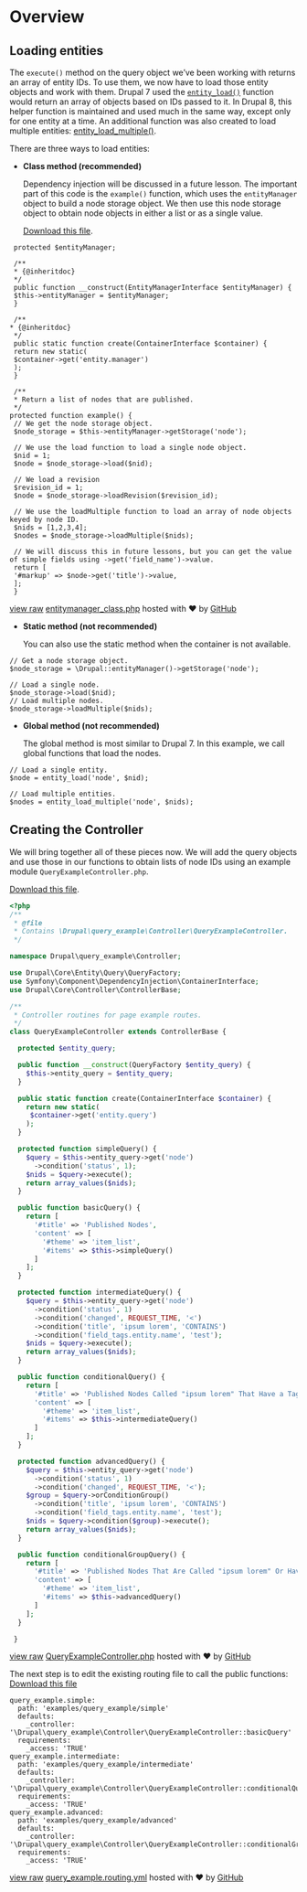 <!--
{
"name" : "drupal-8-loading-entities",
"version" : "0.0.1",
"title" : "Lesson 6.2 - Loading entities",
"description" : "Loading entities",
"freshnessDate" : 2015-12-11,
"homepage" : "https://docs.acquia.com/articles/drupal-8-loading-entities",
"canonicalSource" : "https://docs.acquia.com/articles/drupal-8-loading-entities",
"license" : "CC BY-SA"
}
-->

<!-- @section -->

# Overview

<!-- @section -->

## Loading entities

The `execute()` method on the query object we’ve been working with returns an array of entity IDs. To use them, we now have to load those entity objects and work with them. Drupal 7 used the [`entity_load()`](https://api.drupal.org/api/function/entity_load/7) function would return an array of objects based on IDs passed to it. In Drupal 8, this helper function is maintained and used much in the same way, except only for one entity at a time. An additional function was also created to load multiple entities: [entity_load_multiple()](https://api.drupal.org/api/drupal/core%21includes%21entity.inc/function/entity_load_multiple/8).

There are three ways to load entities:

*   **Class method (recommended)**

    Dependency injection will be discussed in a future lesson. The important part of this code is the `example()` function, which uses the `entityManager` object to build a node storage object. We then use this node storage object to obtain node objects in either a list or as a single value.

    [Download this file](https://gist.github.com/acquialibrary/7bdfb45d8af6454d4128/archive/b56b15d21da7843e0b18cbdf92b3b15dae771feb.zip).

```
 protected $entityManager;

 /**
 * {@inheritdoc}
 */
 public function __construct(EntityManagerInterface $entityManager) {
 $this->entityManager = $entityManager;
 }

 /**
* {@inheritdoc}
 */
 public static function create(ContainerInterface $container) {
 return new static(
 $container->get('entity.manager')
 );
 }

 /**
 * Return a list of nodes that are published.
 */
protected function example() {
 // We get the node storage object.
 $node_storage = $this->entityManager->getStorage('node');

 // We use the load function to load a single node object.
 $nid = 1;
 $node = $node_storage->load($nid);

 // We load a revision
 $revision_id = 1;
 $node = $node_storage->loadRevision($revision_id);

 // We use the loadMultiple function to load an array of node objects keyed by node ID.
 $nids = [1,2,3,4];
 $nodes = $node_storage->loadMultiple($nids);

 // We will discuss this in future lessons, but you can get the value of simple fields using ->get('field_name')->value.
 return [
 '#markup' => $node->get('title')->value,
 ];
 }
```
[view raw](https://gist.github.com/acquialibrary/7bdfb45d8af6454d4128/raw/b56b15d21da7843e0b18cbdf92b3b15dae771feb/entitymanager_class.php) [entitymanager_class.php](https://gist.github.com/acquialibrary/7bdfb45d8af6454d4128#file-entitymanager_class-php) hosted with ❤ by [GitHub](https://github.com)

*   **Static method (not recommended)**

    You can also use the static method when the container is not available.

```
// Get a node storage object.
$node_storage = \Drupal::entityManager()->getStorage('node');

// Load a single node.
$node_storage->load($nid);
// Load multiple nodes.
$node_storage->loadMultiple($nids);
```

*   **Global method (not recommended)**

    The global method is most similar to Drupal 7\. In this example, we call global functions that load the nodes.

```
// Load a single entity.
$node = entity_load('node', $nid);

// Load multiple entities.
$nodes = entity_load_multiple('node', $nids);
```

<!-- @section -->

## Creating the Controller

We will bring together all of these pieces now. We will add the query objects and use those in our functions to obtain lists of node IDs using an example module `QueryExampleController.php`.

[Download this file](https://gist.github.com/acquialibrary/dbb72b25ba9c04eaef53/archive/613bdd63631fb18dc4066e108174cd38206e6f78.zip).

```php
<?php
/**
 * @file
 * Contains \Drupal\query_example\Controller\QueryExampleController.
 */

namespace Drupal\query_example\Controller;

use Drupal\Core\Entity\Query\QueryFactory;
use Symfony\Component\DependencyInjection\ContainerInterface;
use Drupal\Core\Controller\ControllerBase;

/**
 * Controller routines for page example routes.
 */
class QueryExampleController extends ControllerBase {

  protected $entity_query;

  public function __construct(QueryFactory $entity_query) {
    $this->entity_query = $entity_query;
  }

  public static function create(ContainerInterface $container) {
    return new static(
     $container->get('entity.query')
    );
  }

  protected function simpleQuery() {
    $query = $this->entity_query->get('node')
      ->condition('status', 1);
    $nids = $query->execute();
    return array_values($nids);
  }

  public function basicQuery() {
    return [
      '#title' => 'Published Nodes',
      'content' => [
        '#theme' => 'item_list',
        '#items' => $this->simpleQuery()
      ]
    ];
  }

  protected function intermediateQuery() {
    $query = $this->entity_query->get('node')
      ->condition('status', 1)
      ->condition('changed', REQUEST_TIME, '<')
      ->condition('title', 'ipsum lorem', 'CONTAINS')
      ->condition('field_tags.entity.name', 'test');
    $nids = $query->execute();
    return array_values($nids);
  }

  public function conditionalQuery() {
    return [
      '#title' => 'Published Nodes Called "ipsum lorem" That Have a Tag "test"',
      'content' => [
        '#theme' => 'item_list',
        '#items' => $this->intermediateQuery()
      ]
    ];
  }

  protected function advancedQuery() {
    $query = $this->entity_query->get('node')
      ->condition('status', 1)
      ->condition('changed', REQUEST_TIME, '<');
    $group = $query->orConditionGroup()
      ->condition('title', 'ipsum lorem', 'CONTAINS')
      ->condition('field_tags.entity.name', 'test');
    $nids = $query->condition($group)->execute();
    return array_values($nids);
  }

  public function conditionalGroupQuery() {
    return [
      '#title' => 'Published Nodes That Are Called "ipsum lorem" Or Have a Tag "test"',
      'content' => [
        '#theme' => 'item_list',
        '#items' => $this->advancedQuery()
      ]
    ];
  }

 }

```
[view raw](https://gist.github.com/acquialibrary/dbb72b25ba9c04eaef53/raw/613bdd63631fb18dc4066e108174cd38206e6f78/QueryExampleController.php) [QueryExampleController.php](https://gist.github.com/acquialibrary/dbb72b25ba9c04eaef53#file-queryexamplecontroller-php) hosted with ❤ by [GitHub](https://github.com)



The next step is to edit the existing routing file to call the public functions:
[Download this file](https://gist.github.com/acquialibrary/da9ea858ccfcaec10c40/archive/79b8953fd5cdad77cfb675ff2d5d8c68416e0590.zip)

```
query_example.simple:  
  path: 'examples/query_example/simple'
  defaults:
    _controller: '\Drupal\query_example\Controller\QueryExampleController::basicQuery'
  requirements:
    _access: 'TRUE'
query_example.intermediate:
  path: 'examples/query_example/intermediate'
  defaults:
    _controller: '\Drupal\query_example\Controller\QueryExampleController::conditionalQuery'
  requirements:
    _access: 'TRUE'
query_example.advanced:
  path: 'examples/query_example/advanced'
  defaults:
    _controller: '\Drupal\query_example\Controller\QueryExampleController::conditionalGroupQuery'
  requirements:
    _access: 'TRUE'
```
[view raw](https://gist.github.com/acquialibrary/da9ea858ccfcaec10c40/raw/79b8953fd5cdad77cfb675ff2d5d8c68416e0590/query_example.routing.yml) [query_example.routing.yml](https://gist.github.com/acquialibrary/da9ea858ccfcaec10c40#file-query_example-routing-yml) hosted with ❤ by [GitHub](https://github.com)

